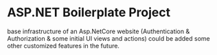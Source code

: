# ASP.NET Boilerplate Project
base infrastructure of an Asp.NetCore website (Authentication &amp; Authorization &amp; some initial UI views and actions)
could be added some other customized features in the future.
